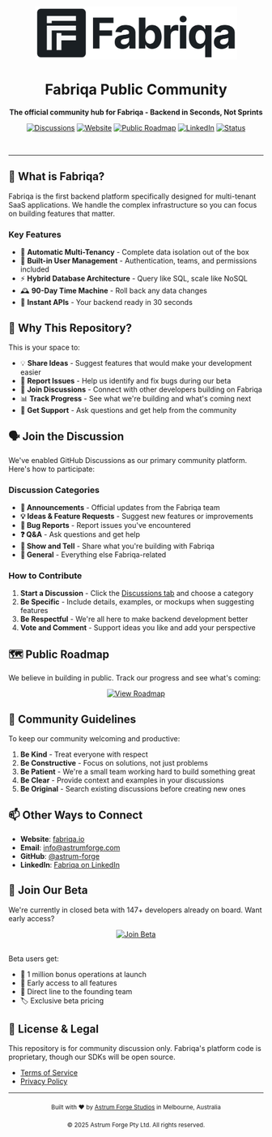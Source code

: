 <div align="center">
  <br />
  <!-- Use picture element to show appropriate logo based on theme -->
  <picture>
    <source media="(prefers-color-scheme: dark)" srcset="./graphics/fabriqa_light.png">
    <source media="(prefers-color-scheme: light)" srcset="./graphics/fabriqa_dark.png">
    <img alt="Fabriqa Logo" src="./graphics/fabriqa_dark.png" width="400">
  </picture>
  
  <h1>Fabriqa Public Community</h1>
  
  <p>
    <strong>The official community hub for Fabriqa - Backend in Seconds, Not Sprints</strong>
  </p>
  
  <p>
    <a href="https://github.com/astrum-forge/fabriqa-public/discussions"><img src="https://img.shields.io/github/discussions/astrum-forge/fabriqa-public?color=00D4FF&logo=github" alt="Discussions"></a>
    <a href="https://fabriqa.io"><img src="https://img.shields.io/badge/website-fabriqa.io-00D4FF" alt="Website"></a>
    <a href="https://github.com/orgs/astrum-forge/projects/10"><img src="https://img.shields.io/badge/roadmap-public-00D4FF" alt="Public Roadmap"></a>
    <a href="https://linkedin.com/company/afs-fabriqa"><img src="https://img.shields.io/badge/LinkedIn-Connect-0077B5?logo=linkedin" alt="LinkedIn"></a>
    <a href="#"><img src="https://img.shields.io/badge/status-closed%20beta-yellow" alt="Status"></a>
  </p>
</div>

<br />

---

## 🎯 What is Fabriqa?

Fabriqa is the first backend platform specifically designed for multi-tenant SaaS applications. We handle the complex infrastructure so you can focus on building features that matter.

### Key Features
- 🔐 **Automatic Multi-Tenancy** - Complete data isolation out of the box
- 👥 **Built-in User Management** - Authentication, teams, and permissions included
- ⚡ **Hybrid Database Architecture** - Query like SQL, scale like NoSQL
- 🕰️ **90-Day Time Machine** - Roll back any data changes
- 🚀 **Instant APIs** - Your backend ready in 30 seconds

## 🌟 Why This Repository?

This is your space to:

- 💡 **Share Ideas** - Suggest features that would make your development easier
- 🐛 **Report Issues** - Help us identify and fix bugs during our beta
- 💬 **Join Discussions** - Connect with other developers building on Fabriqa
- 📊 **Track Progress** - See what we're building and what's coming next
- 🤝 **Get Support** - Ask questions and get help from the community

## 🗣️ Join the Discussion

We've enabled GitHub Discussions as our primary community platform. Here's how to participate:

### Discussion Categories

- **📢 Announcements** - Official updates from the Fabriqa team
- **💡 Ideas & Feature Requests** - Suggest new features or improvements
- **🐛 Bug Reports** - Report issues you've encountered
- **❓ Q&A** - Ask questions and get help
- **🎯 Show and Tell** - Share what you're building with Fabriqa
- **💬 General** - Everything else Fabriqa-related

### How to Contribute

1. **Start a Discussion** - Click the [Discussions tab](https://github.com/astrum-forge/fabriqa-public/discussions) and choose a category
2. **Be Specific** - Include details, examples, or mockups when suggesting features
3. **Be Respectful** - We're all here to make backend development better
4. **Vote and Comment** - Support ideas you like and add your perspective

## 🗺️ Public Roadmap

We believe in building in public. Track our progress and see what's coming:

<div align="center">
  <a href="https://github.com/orgs/astrum-forge/projects/10">
    <img src="https://img.shields.io/badge/View%20Live%20Roadmap-00D4FF?style=for-the-badge&logo=github&logoColor=white" alt="View Roadmap">
  </a>
</div>

## 🤝 Community Guidelines

To keep our community welcoming and productive:

1. **Be Kind** - Treat everyone with respect
2. **Be Constructive** - Focus on solutions, not just problems
3. **Be Patient** - We're a small team working hard to build something great
4. **Be Clear** - Provide context and examples in your discussions
5. **Be Original** - Search existing discussions before creating new ones

## 📫 Other Ways to Connect

- **Website**: [fabriqa.io](https://fabriqa.io)
- **Email**: info@astrumforge.com
- **GitHub**: [@astrum-forge](https://github.com/astrum-forge)
- **LinkedIn**: [Fabriqa on LinkedIn](https://linkedin.com/company/afs-fabriqa)

## 🎉 Join Our Beta

We're currently in closed beta with 147+ developers already on board. Want early access?

<div align="center">
  <a href="https://fabriqa.io">
    <img src="https://img.shields.io/badge/Join%20the%20Beta%20Waitlist-00D4FF?style=for-the-badge&logo=rocket&logoColor=white" alt="Join Beta">
  </a>
</div>

<br />

Beta users get:
- 🎁 1 million bonus operations at launch
- 🚀 Early access to all features
- 💬 Direct line to the founding team
- 🏷️ Exclusive beta pricing

## 📄 License & Legal

This repository is for community discussion only. Fabriqa's platform code is proprietary, though our SDKs will be open source.

- [Terms of Service](https://fabriqa.io/terms)
- [Privacy Policy](https://fabriqa.io/privacy)

---

<div align="center">
  <p>
    <sub>Built with ❤️ by <a href="https://astrumforge.com">Astrum Forge Studios</a> in Melbourne, Australia</sub>
  </p>
  
  <p>
    <sub>© 2025 Astrum Forge Pty Ltd. All rights reserved.</sub>
  </p>
</div>